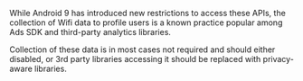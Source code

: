 While Android 9 has introduced new restrictions to access these APIs, the collection of Wifi data to profile users is
a known practice popular among Ads SDK and third-party analytics libraries.

Collection of these data is in most cases not required and should either disabled, or 3rd party libraries accessing it
should be replaced with privacy-aware libraries.